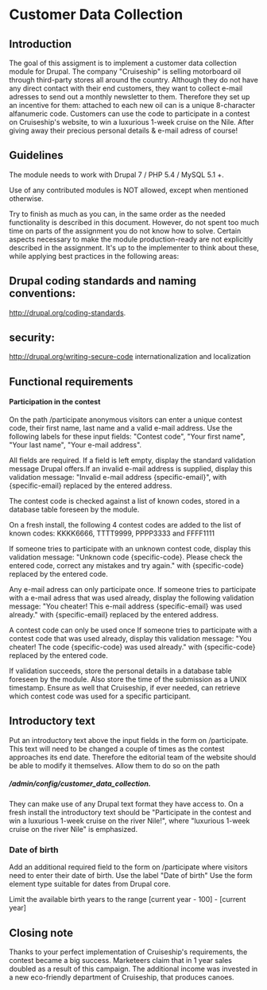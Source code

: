 # Customer Data Collection
## Introduction
The goal of this assigment is to implement a customer data collection module for Drupal.
The company "Cruiseship" is selling motorboard oil through third-party stores all around the
country. Although they do not have any direct contact with their end customers, they want
to collect e-mail adresses to send out a monthly newsletter to them. Therefore they set up
an incentive for them: attached to each new oil can is a unique 8-character alfanumeric
code. Customers can use the code to participate in a contest on Cruiseship's website, to
win a luxurious 1-week cruise on the Nile. After giving away their precious personal details & e-mail adress of course!

## Guidelines

The module needs to work with Drupal 7 / PHP 5.4 / MySQL 5.1 +.

Use of any contributed modules is NOT allowed, except when mentioned otherwise.

Try to finish as much as you can, in the same order as the needed functionality is described
in this document. However, do not spent too much time on parts of the assignment you do
not know how to solve.
Certain aspects necessary to make the module production-ready are not explicitly described
in the assignment. It's up to the implementer to think about these, while applying best
practices in the following areas:

## Drupal coding standards and naming conventions: 
http://drupal.org/coding-standards.
## security: 
http://drupal.org/writing-secure-code
internationalization and localization

## Functional requirements
#### Participation in the contest

On the path /participate anonymous visitors can enter a unique contest code, their
first name, last name and a valid e-mail address.
Use the following labels for these input fields: "Contest code", "Your first name",
"Your last name", "Your e-mail address".

All fields are required. If a field is left empty, display the standard validation message
Drupal offers.If an invalid e-mail address is supplied, display this validation message: "Invalid e-mail address {specific-email}", with {specific-email} replaced by the entered address.

The contest code is checked against a list of known codes, stored in a database
table foreseen by the module.

On a fresh install, the following 4 contest codes are added to the list of known codes:
KKKK6666, TTTT9999, PPPP3333 and FFFF1111

If someone tries to participate with an unknown contest code, display this validation
message: "Unknown code {specific-code}. Please check the entered code, correct
any mistakes and try again." with {specific-code} replaced by the entered code.

Any e-mail adress can only participate once.
If someone tries to participate with a e-mail adress that was used already, display the
following validation message: "You cheater! This e-mail address {specific-email} was
used already." with {specific-email} replaced by the entered address.

A contest code can only be used once
If someone tries to participate with a contest code that was used already, display this
validation message: "You cheater! The code {specific-code} was used already." with
{specific-code} replaced by the entered code.

If validation succeeds, store the personal details in a database table foreseen by the
module. Also store the time of the submission as a UNIX timestamp. Ensure as well
that Cruiseship, if ever needed, can retrieve which contest code was used for a
specific participant.

## Introductory text
Put an introductory text above the input fields in the form on /participate.
This text will need to be changed a couple of times as the contest approaches its end
date. Therefore the editorial team of the website should be able to modify it
themselves. Allow them to do so on the path
##### /admin/config/customer_data_collection.

They can make use of any Drupal text format they have access to.
On a fresh install the introductory text should be "Participate in the contest and win a
luxurious 1-week cruise on the river Nile!", where "luxurious 1-week cruise on the
river Nile" is emphasized.

### Date of birth
Add an additional required field to the form on /participate where visitors need to
enter their date of birth. Use the label "Date of birth"
Use the form element type suitable for dates from Drupal core.

Limit the available birth years to the range [current year - 100] - [current year]

## Closing note

Thanks to your perfect implementation of Cruiseship's requirements, the contest became a
big success. Marketeers claim that in 1 year sales doubled as a result of this campaign.
The additional income was invested in a new eco-friendly department of Cruiseship, that
produces canoes.
